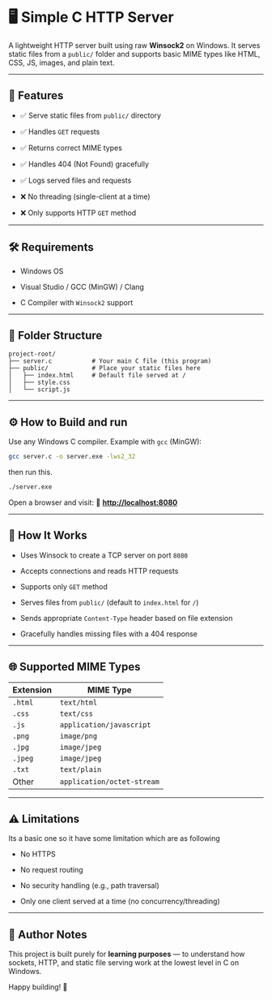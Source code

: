 # 🖥️ Simple C HTTP Server

A lightweight HTTP server built using raw **Winsock2** on Windows. It serves static files from a `public/` folder and supports basic MIME types like HTML, CSS, JS, images, and plain text.

---
## 🚀 Features

- ✅ Serve static files from `public/` directory

- ✅ Handles `GET` requests

- ✅ Returns correct MIME types

- ✅ Handles 404 (Not Found) gracefully

- ✅ Logs served files and requests

- ❌ No threading (single-client at a time)

- ❌ Only supports HTTP `GET` method

---
## 🛠️ Requirements

- Windows OS

- Visual Studio / GCC (MinGW) / Clang

- C Compiler with `Winsock2` support

---
## 🧱 Folder Structure

```
project-root/
├── server.c           # Your main C file (this program)
├── public/            # Place your static files here
│   ├── index.html     # Default file served at /
│   ├── style.css
│   └── script.js
```

---
## ⚙️ How to Build and run

Use any Windows C compiler. Example with `gcc` (MinGW):

```bash
gcc server.c -o server.exe -lws2_32
```

then run this.

```bash
./server.exe
```

Open a browser and visit:
📡 **[http://localhost:8080](http://localhost:8080)**

---

## 📝 How It Works

- Uses Winsock to create a TCP server on port `8080`

- Accepts connections and reads HTTP requests

- Supports only `GET` method

- Serves files from `public/` (default to `index.html` for `/`)

- Sends appropriate `Content-Type` header based on file extension

- Gracefully handles missing files with a 404 response

---

## 🌐 Supported MIME Types

| Extension | MIME Type                  |
| --------- | -------------------------- |
| `.html`   | `text/html`                |
| `.css`    | `text/css`                 |
| `.js`     | `application/javascript`   |
| `.png`    | `image/png`                |
| `.jpg`    | `image/jpeg`               |
| `.jpeg`   | `image/jpeg`               |
| `.txt`    | `text/plain`               |
| Other     | `application/octet-stream` |

---
## ⚠️ Limitations

Its a basic one so it have some limitation which are as following

- No HTTPS

- No request routing

- No security handling (e.g., path traversal)

- Only one client served at a time (no concurrency/threading)

---
## 🧠 Author Notes

This project is built purely for **learning purposes** — to understand how sockets, HTTP, and static file serving work at the lowest level in C on Windows.

Happy building! 🚀
